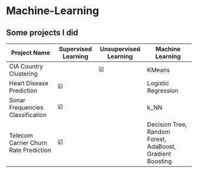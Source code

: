 # Machine-Learning

##  Some projects I did
| Project Name | Supervised Learning | Unsupervised Learning | Machine Learning |
| ------ | -- | -- |----------- |
| CIA Country Clustering |  | ☑️ | KMeans |
| Heart Disease Prediction | ☑️ |  | Logistic Regression |
| Sonar Frequencies Classification | ☑️ |  | k_NN |
| Telecom Carrier Churn Rate Prediction | ☑️ |  | Decision Tree, Random Forest, AdaBoost, Gradient Boosting|

